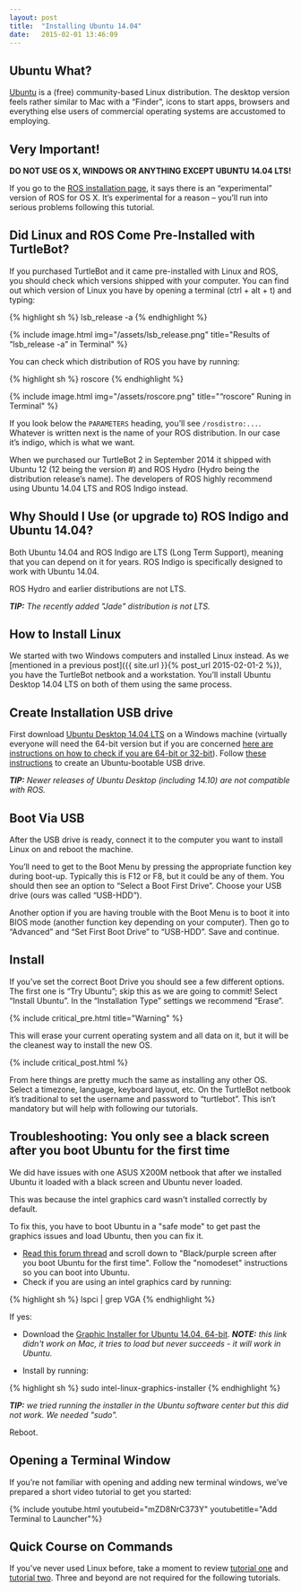 ```yaml
---
layout: post
title:  "Installing Ubuntu 14.04"
date:   2015-02-01 13:46:09
---
```


## Ubuntu What?

[Ubuntu](http://www.ubuntu.com/download/desktop/) is a (free) community-based Linux distribution. The desktop version feels rather similar to Mac with a “Finder”, icons to start apps, browsers and everything else users of commercial operating systems are accustomed to employing.

## Very Important!

**DO NOT USE OS X, WINDOWS OR ANYTHING EXCEPT UBUNTU 14.04 LTS!**

If you go to the [ROS installation page](http://wiki.ros.org/ROS/Installation), it says there is an “experimental” version of ROS for OS X. It’s experimental for a reason – you’ll run into serious problems following this tutorial.

## Did Linux and ROS Come Pre-Installed with TurtleBot?

If you purchased TurtleBot and it came pre-installed with Linux and ROS, you should check which versions shipped with your computer. You can find out which version of Linux you have by opening a terminal (ctrl + alt + t) and typing:

{% highlight sh %}
lsb_release -a
{% endhighlight %}

{% include image.html img="/assets/lsb_release.png" title="Results of “lsb_release -a” in Terminal" %}

You can check which distribution of ROS you have by running:

{% highlight sh %}
roscore
{% endhighlight %}


{% include image.html img="/assets/roscore.png" title="“roscore” Runing in Terminal" %}

If you look below the `PARAMETERS` heading, you’ll see `/rosdistro:...`. Whatever is written next is the name of your ROS distribution. In our case it’s indigo, which is what we want.

When we purchased our TurtleBot 2 in September 2014 it shipped with Ubuntu 12 (12 being the version #) and ROS Hydro (Hydro being the distribution release’s name). The developers of ROS highly recommend using Ubuntu 14.04 LTS and ROS Indigo instead.

## Why Should I Use (or upgrade to) ROS Indigo and Ubuntu 14.04?

Both Ubuntu 14.04 and ROS Indigo are LTS (Long Term Support), meaning that you can depend on it for years. ROS Indigo is specifically designed to work with Ubuntu 14.04.  

ROS Hydro and earlier distributions are not LTS.

***TIP:** The recently added "Jade" distribution is not LTS.*

## How to Install Linux

We started with two Windows computers and installed Linux instead. As we [mentioned in a previous post]({{ site.url }}{% post_url 2015-02-01-2 %}), you have the TurtleBot netbook and a workstation. You’ll install Ubuntu Desktop 14.04 LTS on both of them using the same process.

## Create Installation USB drive

First download [Ubuntu Desktop 14.04 LTS](http://www.ubuntu.com/download/desktop/) on a Windows machine (virtually everyone will need the 64-bit version but if you are concerned [here are instructions on how to check if you are 64-bit or 32-bit](http://windows.microsoft.com/en-us/windows/32-bit-and-64-bit-windows#1TC=windows-7)). Follow [these instructions](https://help.ubuntu.com/community/Installation/FromUSBStickQuick) to create an Ubuntu-bootable USB drive.

***TIP:** Newer releases of Ubuntu Desktop (including 14.10) are not compatible with ROS.*

## Boot Via USB

After the USB drive is ready, connect it to the computer you want to install Linux on and reboot the machine.

You’ll need to get to the Boot Menu by pressing the appropriate function key during boot-up. Typically this is F12 or F8, but it could be any of them. You should then see an option to “Select a Boot First Drive”. Choose your USB drive (ours was called “USB-HDD”).

Another option if you are having trouble with the Boot Menu is to boot it into BIOS mode (another function key depending on your computer). Then go to “Advanced” and “Set First Boot Drive” to “USB-HDD”. Save and continue.

## Install

If you’ve set the correct Boot Drive you should see a few different options. The first one is “Try Ubuntu”; skip this as we are going to commit! Select “Install Ubuntu”. In the “Installation Type” settings we recommend “Erase”. 

{% include critical_pre.html title="Warning" %}

This will erase your current operating system and all data on it, but it will be the cleanest way to install the new OS.

{% include critical_post.html %}

From here things are pretty much the same as installing any other OS. Select a timezone, language, keyboard layout, etc. On the TurtleBot netbook it’s traditional to set the username and password to “turtlebot”. This isn’t mandatory but will help with following our tutorials.

## Troubleshooting: You only see a black screen after you boot Ubuntu for the first time

We did have issues with one ASUS X200M netbook that after we installed Ubuntu it loaded with a black screen and Ubuntu never loaded.

This was because the intel graphics card wasn't installed correctly by default.

To fix this, you have to boot Ubuntu in a "safe mode" to get past the graphics issues and load Ubuntu, then you can fix it.

* [Read this forum thread](http://askubuntu.com/questions/162075/my-computer-boots-to-a-black-screen-what-options-do-i-have-to-fix-it) and scroll down to "Black/purple screen after you boot Ubuntu for the first time". Follow the "nomodeset" instructions so you can boot into Ubuntu.
* Check if you are using an intel graphics card by running:

{% highlight sh %}
lspci | grep VGA
{% endhighlight %}

If yes:

* Download the [Graphic Installer for Ubuntu 14.04, 64-bit](http://01.org/linuxgraphics/downloads).  ***NOTE:** this link didn't work on Mac, it tries to load but never succeeds - it will work in Ubuntu.*

* Install by running:

{% highlight sh %}
sudo intel-linux-graphics-installer
{% endhighlight %}

***TIP:** we tried running the installer in the Ubuntu software center but this did not work. We needed "sudo".*

Reboot.

## Opening a Terminal Window

If you’re not familiar with opening and adding new terminal windows, we’ve prepared a short video tutorial to get you started:

{% include youtube.html youtubeid="mZD8NrC373Y" youtubetitle="Add Terminal to Launcher"%}


## Quick Course on Commands

If you’ve never used Linux before, take a moment to review [tutorial one](http://www.ee.surrey.ac.uk/Teaching/Unix/unix1.html) and [tutorial two](http://www.ee.surrey.ac.uk/Teaching/Unix/unix2.html). Three and beyond are not required for the following tutorials.
